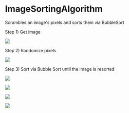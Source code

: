 # ImageSortingAlgorithm
Scrambles an image's pixels and sorts them via BubbleSort


Step 1) Get image

![](SortingVisualizer/JavaSortingVisualizer/resources/images/images/elmur_4.JPG)


Step 2) Randomize pixels

![](SortingVisualizer/JavaSortingVisualizer/resources/images/elmur_randomized.JPG)


Step 3) Sort via Bubble Sort until the image is resorted

![](SortingVisualizer/JavaSortingVisualizer/resources/images/elmur_1.JPG)


![](SortingVisualizer/JavaSortingVisualizer/resources/images/elmur_2.JPG)


![](SortingVisualizer/JavaSortingVisualizer/resources/images/elmur_3.JPG)


![](SortingVisualizer/JavaSortingVisualizer/resources/images/images/elmur_4.JPG)
